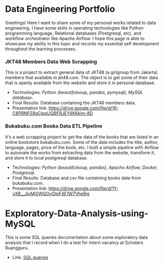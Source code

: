 # Data Engineering Portfolio

Greetings! Here I want to share some of my personal works related to data engineering. I have some skills in operating technologies like Python programming language, Relational databases (Postgresql, etc), and workflow orchestrator like Apache Airflow. I hope this page is able to showcase my ability in this topic and records my essential self development throughout the learning processes.

### JKT48 Members Data Web Scrapping

This is a project to extract general data of JKT48 (a girlgroup from Jakarta) members that available in jkt48.com. The object is to get some of their data that is openly available from the website and store it in personal database. 
- Technologies: *Python (beautifulsoup, pandas, pymysql), MySQL database*.
- Final Results: Database containing the JKT48 members data. 
- Presentation link: https://drive.google.com/file/d/1R-C8PRNPZ8gCjppUQBFRJEY4KKkim-8D

### Bukabuku.com Books Data ETL Pipeline

It's a web scrapping project to get the data of the books that are listed in an online bookstore bukabuku.com. Some of the data includes the title, author, language, pages, price of the book, etc. I built a simple pipeline with Airflow to automate the works from extracting data from the website, transform it, and store it to local postgresql database.
- Technologies: *Python (beautifulsoup, pandas), Apache Airflow, Docker, Postgresql*.
- Final Results: Database and csv file containing books data from bukabuku.com. 
- Presentation link: https://drive.google.com/file/d/1Y-yXB__JivMiGWQOvGIpF4E1W7Vhe8ig

# Exploratory-Data-Analysis-using-MySQL

This is some SQL queries documentation about some exploratory data analysis that I record when I do a test for intern vacancy at Schoters Ruangguru. 
- Link: [SQL queries](https://github.com/MShiqoFilla/Exploratory-Data-Analysis-using-MySQL/blob/main/Exploratory%20Data%20Analysis%20Menggunakan%20MySQL.sql)




